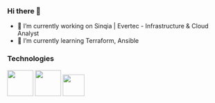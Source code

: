 ### Hi there 👋

- 🔭 I’m currently working on Sinqia | Evertec - Infrastructure & Cloud Analyst
- 🌱 I’m currently learning Terraform, Ansible

### Technologies 

<div>
   <img src="https://cdn.jsdelivr.net/gh/devicons/devicon@latest/icons/amazonwebservices/amazonwebservices-plain-wordmark.svg" width="60"/>
   
   <img src="https://cdn.jsdelivr.net/gh/devicons/devicon@latest/icons/ansible/ansible-original.svg" width="60" />
          
   <img src="https://cdn.jsdelivr.net/gh/devicons/devicon@latest/icons/azure/azure-original.svg" width="50"/>
</div>




          

